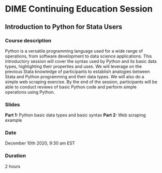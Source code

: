 # DIME Continuing Education Session
## Introduction to Python for Stata Users

### Course description

Python is a versatile programming language used for a wide range of operations,
from software development to data science applications.
This introductory session will cover the syntax used by Python and its basic data types,
highlighting their properties and uses.
We will leverage on the previous Stata knowledge of participants
to establish analogies between Stata and Python programming and their data types.
We will also do a simple web scraping exercise.
By the end of the session,
participants will be able to conduct reviews of basic Python code
 and perform simple operations using Python.

### Slides

**Part 1:** Python basic data types and basic syntax
**Part 2:** Web scraping example

### Date

December 10th 2020, 9:30 am EST

### Duration

2 hours

